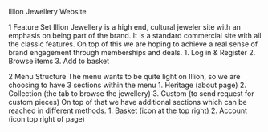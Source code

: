 Illion Jewellery Website

1 Feature Set
Illion Jewellery is a high end, cultural jeweler site with an emphasis on being part of the brand. It is a standard commercial site with all the classic features. On top of this we are hoping to achieve a real sense of brand engagement through memberships and deals.
        1. Log in & Register
        2. Browse items
        3. Add to basket
        
2 Menu Structure
The menu wants to be quite light on Illion, so we are choosing to have 3 sections within the menu
        1. Heritage (about page)
        2. Collection (the tab to browse the jewellery)
        3. Custom (to send request for custom pieces)
On top of that we have additional sections which can be reached in different methods.
        1. Basket (icon at the top right)
        2. Account (icon top right of page)
